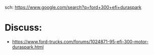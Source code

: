 sch: https://www.google.com/search?q=ford+300+efi+duraspark

# Discuss:
- https://www.ford-trucks.com/forums/1024871-95-efi-300-motor-duraspark.html
